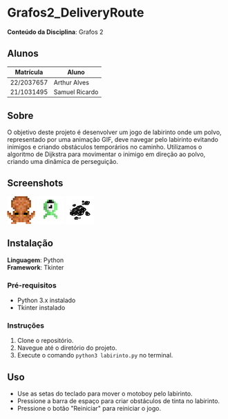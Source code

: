 # Grafos2_DeliveryRoute

**Conteúdo da Disciplina**: Grafos 2<br>

## Alunos

| Matrícula  | Aluno          |
| ---------- | -------------- |
| 22/2037657 | Arthur Alves   |
| 21/1031495 | Samuel Ricardo |

## Sobre

O objetivo deste projeto é desenvolver um jogo de labirinto onde um polvo, representado por uma animação GIF, deve navegar pelo labirinto evitando inimigos e criando obstáculos temporários no caminho. Utilizamos o algoritmo de Dijkstra para movimentar o inimigo em direção ao polvo, criando uma dinâmica de perseguição.

## Screenshots

![Exemplo do motoboy em movimento](/images/polvo.gif)
![Exemplo do inimigo em movimento](/images/alien.gif)
![Exemplo de tinta criada pelo motoboy](/images/tinta_max.png)

## Instalação

**Linguagem**: Python<br>
**Framework**: Tkinter<br>

### Pré-requisitos

- Python 3.x instalado
- Tkinter instalado

### Instruções

1. Clone o repositório.
2. Navegue até o diretório do projeto.
3. Execute o comando `python3 labirinto.py` no terminal.

## Uso

- Use as setas do teclado para mover o motoboy pelo labirinto.
- Pressione a barra de espaço para criar obstáculos de tinta no labirinto.
- Pressione o botão "Reiniciar" para reiniciar o jogo.